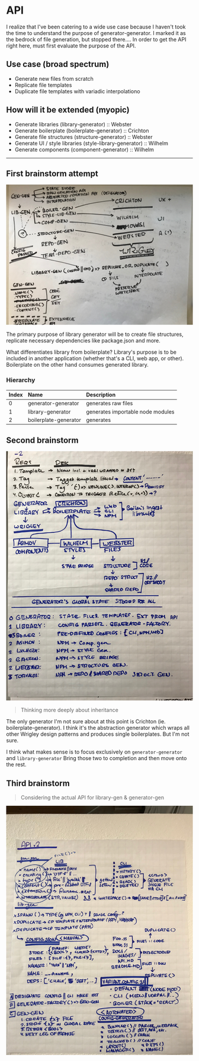 # API

I realize that I've been catering to a wide use case because I haven't took the time to understand the purpose of generator-generator. I marked it as the bedrock of file generation, but stopped there.... In order to get the API right here, must first evaluate the purpose of the API.

## Use case (broad spectrum)

* Generate new files from scratch
* Replicate file templates
* Duplicate file templates with variadic interpolationo

## How will it be extended (myopic)

* Generate libraries (library-generator) :: Webster
* Generate boilerplate (boilerplate-generator) :: Crichton
* Generate file structures (structure-generator) :: Webster
* Generate UI / style libraries (style-library-generator) :: Wilhelm
* Generate components (component-generator) :: Wilhelm

---

## First brainstorm attempt

![first brainstorm](./images/api_brainstorm_1.jpg)

The primary purpose of library generator will be to create file structures, replicate necessary dependencies like package.json and more.

What differentiates library from boilerplate? Library's purpose is to be included in another application (whether that's a CLI, web app, or other). Boilerplate on the other hand consumes generated library.

### Hierarchy

| Index | Name                  | Description                       |
| :---- | :-------------------- | :-------------------------------- |
| 0     | generator-generator   | generates raw files               |
| 1     | library-generator     | generates importable node modules |
| 2     | boilerplate-generator | generates                         |

## Second brainstorm

![second brainstorm](./images/api_brainstorm_2.jpg)

> Thinking more deeply about inheritance

The only generator I'm not sure about at this point is Crichton (ie. boilerplate-generator). I think it's the abstraction generator which wraps all other Wrigley design patterns and produces single boilerplates. But I'm not sure.

I think what makes sense is to focus exclusively on `generator-generator` and `library-generator` Bring those two to completion and then move onto the rest.

## Third brainstorm

> Considering the actual API for library-gen & generator-gen

![third brainstorm](./images/api_brainstorm_3.jpg)
